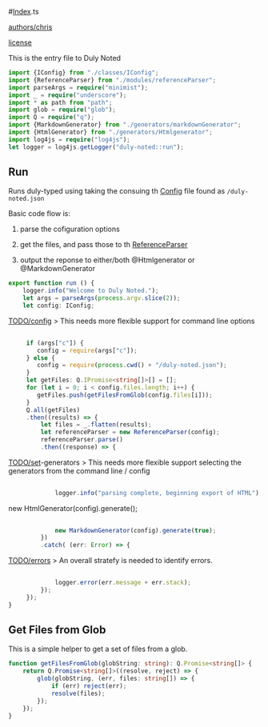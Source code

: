  #[Index](#Index).ts

 [authors/chris](.././authors.md.md#authors/chris) 

 [license](.././license.md.md#license) 

 

 This is the entry file to Duly Noted

```typescript
import {IConfig} from "./classes/IConfig";
import {ReferenceParser} from "./modules/referenceParser";
import parseArgs = require("minimist");
import _ = require("underscore");
import * as path from "path";
import glob = require("glob");
import Q = require("q");
import {MarkdownGenerator} from "./generators/markdownGenerator";
import {HtmlGenerator} from "./generators/Htmlgenerator";
import log4js = require("log4js");
let logger = log4js.getLogger("duly-noted::run");
```
 ## Run

 

 Runs duly-typed using taking the consuing th [Config](.././ts/classes/IConfig.ts.md#Config)  file found as `/duly-noted.json`

 Basic code flow is:

 1. parse the cofiguration options

 2. get the files, and pass those to th [ReferenceParser](.././ts/modules/referenceParser.ts.md#ReferenceParser) 

 3. output the reponse to either/both @Htmlgenerator or @MarkdownGenerator

```typescript
export function run () {
    logger.info("Welcome to Duly Noted.");
    let args = parseArgs(process.argv.slice(2));
    let config: IConfig;
```
[TODO/config](#TODO/config) > This needs more flexible support for command line options

```typescript
   
     if (args["c"]) {
        config = require(args["c"]);
     } else {
        config = require(process.cwd() + "/duly-noted.json");
     }
     let getFiles: Q.IPromise<string[]>[] = [];
     for (let i = 0; i < config.files.length; i++) {
        getFiles.push(getFilesFromGlob(config.files[i]));
     }
     Q.all(getFiles)
     .then((results) => {
         let files = _.flatten(results);
         let referenceParser = new ReferenceParser(config);
         referenceParser.parse()
         .then((response) => {
```
[TODO/set](#TODO/set)-generators > This needs more flexible support selecting the generators from the command line / config

```typescript
            
             logger.info("parsing complete, beginning export of HTML");
```
 new HtmlGenerator(config).generate();

```typescript
            
             new MarkdownGenerator(config).generate(true);
         })
         .catch( (err: Error) => {
```
[TODO/errors](#TODO/errors) > An overall stratefy is needed to identify errors.

```typescript
            
             logger.error(err.message + err.stack);
         });
     });
}
```
 ## Get Files from Glob

 This is a simple helper to get a set of files from a glob.

```typescript
function getFilesFromGlob(globString: string): Q.Promise<string[]> {
    return Q.Promise<string[]>((resolve, reject) => {
        glob(globString, (err, files: string[]) => {
            if (err) reject(err);
            resolve(files);
        });
    });
}
```
